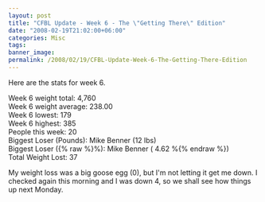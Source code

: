 ```yaml
---
layout: post
title: "CFBL Update - Week 6 - The \"Getting There\" Edition"
date: "2008-02-19T21:02:00+06:00"
categories: Misc 
tags: 
banner_image: 
permalink: /2008/02/19/CFBL-Update-Week-6-The-Getting-There-Edition
---
```


Here are the stats for week 6. 

Week 6 weight total: 4,760<br />
Week 6 weight average: 238.00<br />
Week 6 lowest: 179<br />
Week 6 highest: 385<br />
People this week: 20<br />
Biggest Loser (Pounds): Mike Benner (12 lbs)<br />
Biggest Loser ({% raw %}%): Mike Benner ( 4.62 %{% endraw %})<br />
Total Weight Lost: 37<br />

My weight loss was a big goose egg (0), but I'm not letting it get me down. I checked again this morning and I was down 4, so we shall see how things up next Monday.
